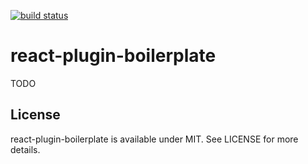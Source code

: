 [![build status](https://secure.travis-ci.org/bebraw/react-plugin-boilerplate.png)](http://travis-ci.org/bebraw/react-plugin-boilerplate)
# react-plugin-boilerplate

TODO

## License

react-plugin-boilerplate is available under MIT. See LICENSE for more details.

